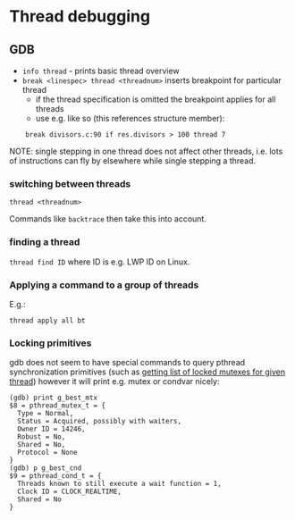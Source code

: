 
# Thread debugging

## GDB

- `info thread` - prints basic thread overview
- `break <linespec> thread <threadnum>` inserts breakpoint for particular thread
  - if the thread specification is omitted the breakpoint applies for
    all threads
  - use e.g. like so (this references structure member):
```
    break divisors.c:90 if res.divisors > 100 thread 7
```

NOTE: single stepping in one thread does not affect other threads, i.e.
lots of instructions can fly by elsewhere while single stepping a thread.

### switching between threads

`thread <threadnum>`

Commands like `backtrace` then take this into account.

### finding a thread

`thread find ID` where ID is e.g. LWP ID on Linux.

### Applying a command to a group of threads

E.g.:
```
thread apply all bt
```

### Locking primitives

gdb does not seem to have special commands to query pthread synchronization primitives (such as [getting list of locked mutexes for given thread](https://stackoverflow.com/q/3983676/11582827)) however it will print e.g. mutex or condvar nicely:

```
(gdb) print g_best_mtx 
$8 = pthread_mutex_t = {
  Type = Normal,
  Status = Acquired, possibly with waiters,
  Owner ID = 14246,
  Robust = No,
  Shared = No,
  Protocol = None
}
(gdb) p g_best_cnd
$9 = pthread_cond_t = {
  Threads known to still execute a wait function = 1,
  Clock ID = CLOCK_REALTIME,
  Shared = No
}
```

